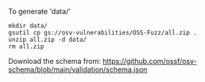 To generate 'data/'
```
mkdir data/
gsutil cp gs://osv-vulnerabilities/OSS-Fuzz/all.zip .
unzip all.zip -d data/
rm all.zip
```

Download the schema from: https://github.com/ossf/osv-schema/blob/main/validation/schema.json
